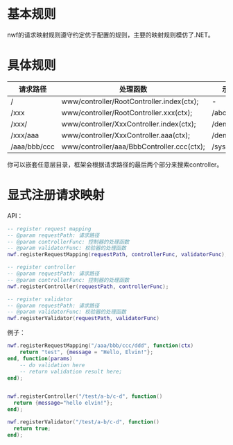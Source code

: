 # 基本规则
nwf的请求映射规则遵守约定优于配置的规则，主要的映射规则模仿了.NET。
# 具体规则
| 请求路径           | 处理函数          | 示例请求路径 |  示例处理函数  |
| ------------------- | ------------------ | ------------ | ------------ |
| /     | www/controller/RootController.index(ctx); | - |       -     |
| /xxx    | www/controller/RootController.xxx(ctx); | /about | www/controller/RootController.about(ctx); |
| /xxx/    | www/controller/XxxController.index(ctx); | /demo/ | www/controller/DemoController.index(ctx); |
| /xxx/aaa    | www/controller/XxxController.aaa(ctx); | /demo/sayHello | www/controller/DemoController.sayHello(ctx); |
| /aaa/bbb/ccc    | www/controller/aaa/BbbController.ccc(ctx); | /sys/config/update | www/controller/sys/ConfigController.update(ctx); |

你可以嵌套任意层目录，框架会根据请求路径的最后两个部分来搜索controller。
# 显式注册请求映射
API： 

```lua
-- register request mapping
-- @param requestPath: 请求路径
-- @param controllerFunc: 控制器的处理函数
-- @param validatorFunc: 校验器的处理函数
nwf.registerRequestMapping(requestPath, controllerFunc, validatorFunc);

-- register controller
-- @param requestPath: 请求路径
-- @param controllerFunc: 控制器的处理函数
nwf.registerController(requestPath, controllerFunc);

-- register validator
-- @param requestPath: 请求路径
-- @param validatorFunc: 校验器的处理函数
nwf.registerValidator(requestPath, validatorFunc)
```

例子：  

```lua
nwf.registerRequestMapping("/aaa/bbb/ccc/ddd", function(ctx)
    return "test", {message = "Hello, Elvin!"};
end, function(params) 
    -- do validation here
    -- return validation result here;
end);


nwf.registerController("/test/a-b/c-d", function()
  return {message="hello elvin!"};
end);

nwf.registerValidator("/test/a-b/c-d", function()
  return true;
end);
```
